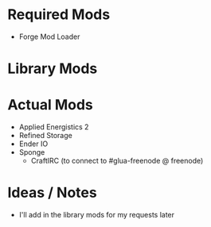 # Required Mods

- Forge Mod Loader

# Library Mods

# Actual Mods
 - Applied Energistics 2
 - Refined Storage
 - Ender IO
 - Sponge
   - CraftIRC (to connect to #glua-freenode @ freenode)

# Ideas / Notes

 - I'll add in the library mods for my requests later
